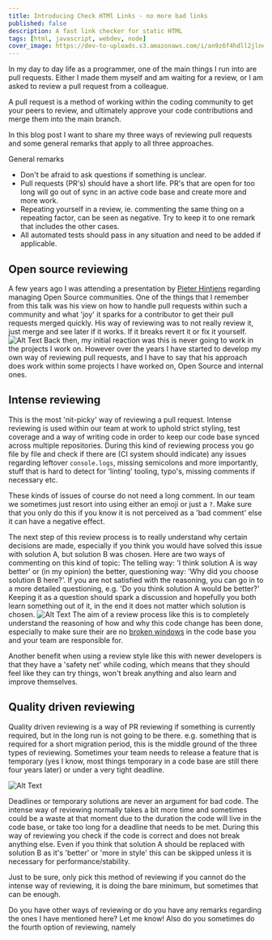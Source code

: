 ```yaml
---
title: Introducing Check HTMl Links - no more bad links
published: false
description: A fast link checker for static HTML
tags: [html, javascript, webdev, node]
cover_image: https://dev-to-uploads.s3.amazonaws.com/i/an9z6f4hdll2jlne43u3.jpg
---
```


In my day to day life as a programmer, one of the main things I run into are pull requests. Either I made them myself and am waiting for a review, or I am asked to review a pull request from a colleague.

A pull request is a method of working within the coding community to get your peers to review, and ultimately approve your code contributions and merge them into the main branch.

In this blog post I want to share my three ways of reviewing pull requests and some general remarks that apply to all three approaches.

General remarks
- Don't be afraid to ask questions if something is unclear.
- Pull requests (PR's) should have a short life. PR's that are open for too long will go out of sync in an active code base and create more and more work.
- Repeating yourself in a review, ie. commenting the same thing on a repeating factor, can be seen as negative. Try to keep it to one remark that includes the other cases.
- All automated tests should pass in any situation and need to be added if applicable.

## Open source reviewing
A few years ago I was attending a presentation by [Pieter Hintjens](https://www.youtube.com/watch?v=uzxcILudFWM&ab_channel=DomCode) regarding managing Open Source communities. One of the things that I remember from this talk was his view on how to handle pull requests within such a community and what 'joy' it sparks for a contributor to get their pull requests merged quickly. His way of reviewing was to not really review it, just merge and see later if it works. If it breaks revert it or fix it yourself.
![Alt Text](https://dev-to-uploads.s3.amazonaws.com/uploads/articles/ne9lat7v5keh8b9jgjme.gif)
Back then, my initial reaction was this is never going to work in the projects I work on. However over the years I have started to develop my own way of reviewing pull requests, and I have to say that his approach does work within some projects I have worked on, Open Source and internal ones.

## Intense reviewing
This is the most 'nit-picky' way of reviewing a pull request. Intense reviewing is used within our team at work to uphold strict styling, test coverage and a way of writing code in order to keep our code base synced across multiple repositories.
During this kind of reviewing process you go file by file and check if there are (CI system should indicate) any issues regarding leftover `console.logs`, missing semicolons and more importantly, stuff that is hard to detect for 'linting' tooling, typo's, missing comments if necessary etc.

These kinds of issues of course do not need a long comment. In our team we sometimes just resort into using either an emoji or just a `?`. Make sure that you only do this if you know it is not perceived as a 'bad comment' else it can have a negative effect.

The next step of this review process is to really understand why certain decisions are made, especially if you think you would have solved this issue with solution A, but solution B was chosen.
Here are two ways of commenting on this kind of topic:
The telling way: 'I think solution A is way better' or (in my opinion) the better, questioning way: 'Why did you choose solution B here?'.
If you are not satisfied with the reasoning, you can go in to a more detailed questioning, e.g. 'Do you think solution A would be better?' Keeping it as a question should spark a discussion and hopefully you both learn something out of it, in the end it does not matter which solution is chosen.
![Alt Text](https://dev-to-uploads.s3.amazonaws.com/uploads/articles/8qflerb05gg9u5vljroj.gif)
The aim of a review process like this is to completely understand the reasoning of how and why this code change has been done,  especially to make sure their are no [broken windows](https://www.artima.com/articles/dont-live-with-broken-windows) in the code base you and your team are responsible for.

Another benefit when using a review style like this with newer developers is that they have a 'safety net' while coding, which means that they should feel like they can try things, won't break anything and also learn and improve themselves.

## Quality driven reviewing
Quality driven reviewing is a way of PR reviewing if something is currently required, but in the long run is not going to be there. e.g. something that is required for a short migration period, this is the middle ground of the three types of reviewing.
Sometimes your team needs to release a feature that is temporary (yes I know, most things temporary in a code base are still there four years later) or under a very tight deadline. 

![Alt Text](https://dev-to-uploads.s3.amazonaws.com/uploads/articles/x1ydkyrgd56a9muc534j.gif)

Deadlines or temporary solutions are never an argument for bad code. The intense way of reviewing normally takes a bit more time and sometimes could be a waste at that moment due to the duration the code will live in the code base, or take too long for a deadline that needs to be met. During this way of reviewing you check if the code is correct and does not break anything else. Even if you think that solution A should be replaced with solution B as it's 'better' or 'more in style' this can be skipped unless it is necessary for performance/stability. 

Just to be sure, only pick this method of reviewing if you cannot do the intense way of reviewing, it is doing the bare minimum, but sometimes that can be enough.

Do you have other ways of reviewing or do you have any remarks regarding the ones I have mentioned here? Let me know!
Also do you sometimes do the fourth option of reviewing, namely 